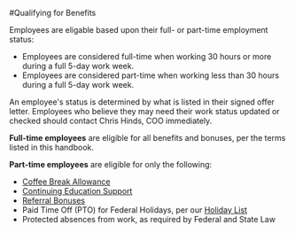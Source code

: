#Qualifying for Benefits

Employees are eligable based upon their full- or part-time employment status:

* Employees are considered full-time when working 30 hours or more during a full 5-day work week. 
* Employees are considered part-time when working less than 30 hours during a full 5-day work week. 

An employee's status is determined by what is listed in their signed offer letter. Employees who believe they may need their work status updated or checked should contact Chris Hinds, COO immediately.

**Full-time employees** are eligible for all benefits and bonuses, per the terms listed in this handbook.

**Part-time employees** are eligible for only the following:
* [Coffee Break Allowance](https://github.com/roadwarriorwp/rwc-employee-handbook/blob/master/benefits-and-perks/coffee-break-allowance.md)
* [Continuing Education Support](https://github.com/roadwarriorwp/rwc-employee-handbook/blob/master/benefits-and-perks/continuing-education.md)
* [Referral Bonuses](https://github.com/roadwarriorwp/rwc-employee-handbook/blob/master/benefits-and-perks/referral-bonuses.md)
* Paid Time Off (PTO) for Federal Holidays, per our [Holiday List](https://github.com/roadwarriorwp/rwc-employee-handbook/blob/master/benefits-and-perks/holiday-list.md)
* Protected absences from work, as required by Federal and State Law
